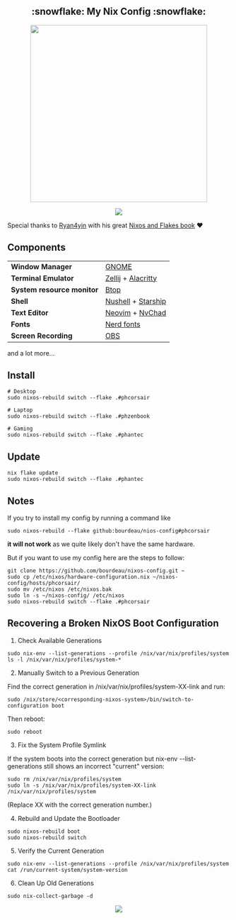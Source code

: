 <h2 align="center">:snowflake: My Nix Config :snowflake:</h2>

<p align="center">
  <img src="https://raw.githubusercontent.com/catppuccin/catppuccin/main/assets/palette/macchiato.png" width="400" />
</p>

<p align="center">
    <a href="https://nixos.org/">
        <img src="https://img.shields.io/badge/NixOS-25.05-informational.svg?style=for-the-badge&logo=nixos&color=F2CDCD&logoColor=D9E0EE&labelColor=302D41"></a>
    </a>
</p>

Special thanks to [Ryan4yin](https://github.com/ryan4yin) with his great [Nixos and Flakes book](https://nixos-and-flakes.thiscute.world/) ❤️

## Components

|                             |                                                                                                                     |
| --------------------------- | :------------------------------------------------------------------------------------------------------------------ |
| **Window Manager**          | [GNOME](https://www.gnome.org/)                                                                                     |
| **Terminal Emulator**       | [Zellij](https://zellij.dev/) + [Alacritty](https://github.com/alacritty/alacritty)                                 |
| **System resource monitor** | [Btop](https://github.com/aristocratos/btop)                                                                        |
| **Shell**                   | [Nushell](https://www.nushell.sh/) + [Starship](https://starship.rs/)                                               |
| **Text Editor**             | [Neovim](https://neovim.io/) + [NvChad](https://nvchad.com/)                                                        |
| **Fonts**                   | [Nerd fonts](https://www.nerdfonts.com/)                                                                            |
| **Screen Recording**        | [OBS](https://obsproject.com/)                                                                                      |

and a lot more...

## Install

```
# Desktop
sudo nixos-rebuild switch --flake .#phcorsair

# Laptop
sudo nixos-rebuild switch --flake .#phzenbook

# Gaming
sudo nixos-rebuild switch --flake .#phantec
```

## Update

```
nix flake update
sudo nixos-rebuild switch --flake .#phantec

```


## Notes

If you try to install my config by running a command like

```
sudo nixos-rebuild --flake github:bourdeau/nios-config#phcorsair
```
**it will not work** as we quite likely don't have the same hardware.

But if you want to use my config here are the steps to follow:

```
git clone https://github.com/bourdeau/nixos-config.git ~
sudo cp /etc/nixos/hardware-configuration.nix ~/nixos-config/hosts/phcorsair/
sudo mv /etc/nixos /etc/nixos.bak
sudo ln -s ~/nixos-config/ /etc/nixos
sudo nixos-rebuild switch --flake .#phcorsair
```

## Recovering a Broken NixOS Boot Configuration

1. Check Available Generations

```
sudo nix-env --list-generations --profile /nix/var/nix/profiles/system
ls -l /nix/var/nix/profiles/system-*
```

2. Manually Switch to a Previous Generation

Find the correct generation in /nix/var/nix/profiles/system-XX-link and run:
```
sudo /nix/store/<corresponding-nixos-system>/bin/switch-to-configuration boot
```

Then reboot:
```
sudo reboot
```

3. Fix the System Profile Symlink

If the system boots into the correct generation but nix-env --list-generations still shows an incorrect "current" version:
```
sudo rm /nix/var/nix/profiles/system
sudo ln -s /nix/var/nix/profiles/system-XX-link /nix/var/nix/profiles/system
```

(Replace XX with the correct generation number.)

4. Rebuild and Update the Bootloader

```
sudo nixos-rebuild boot
sudo nixos-rebuild switch
```

5. Verify the Current Generation

```
sudo nix-env --list-generations --profile /nix/var/nix/profiles/system
cat /run/current-system/system-version
```

6. Clean Up Old Generations

```
sudo nix-collect-garbage -d
```

<p align="center">
	<img src="https://raw.githubusercontent.com/catppuccin/catppuccin/main/assets/footers/gray0_ctp_on_line.svg?sanitize=true" />
</p>

